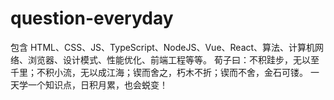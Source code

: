 # question-everyday
包含 HTML、CSS、JS、TypeScript、NodeJS、Vue、React、算法、计算机网络、浏览器、设计模式、性能优化、前端工程等等。  荀子曰：不积跬步，无以至千里；不积小流，无以成江海；锲而舍之，朽木不折；锲而不舍，金石可镂。  一天学一个知识点，日积月累，也会蜕变！
